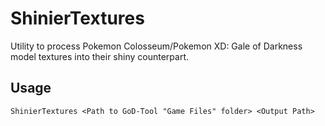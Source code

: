 # ShinierTextures
Utility to process Pokemon Colosseum/Pokemon XD: Gale of Darkness model textures into their shiny counterpart.

## Usage

```shell
ShinierTextures <Path to GoD-Tool "Game Files" folder> <Output Path>
```